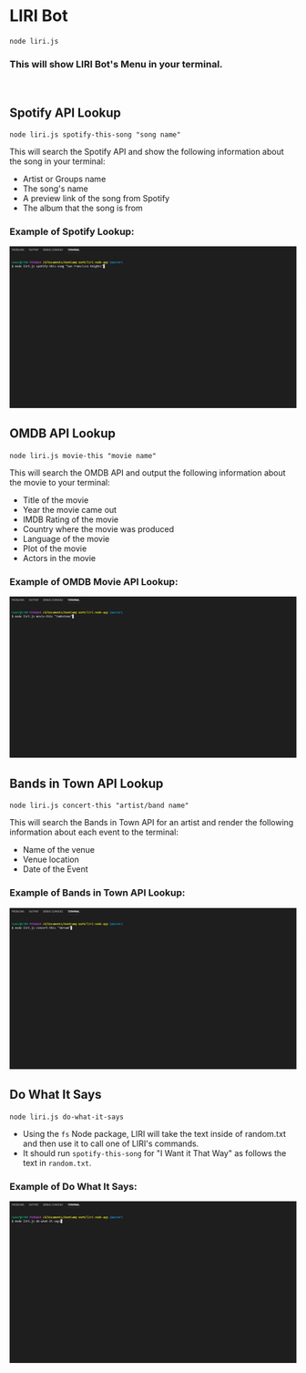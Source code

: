 # LIRI Bot

```
node liri.js
```

### This will show LIRI Bot's Menu in your terminal.

<br>

## Spotify API Lookup

```
node liri.js spotify-this-song "song name"
```

This will search the Spotify API and show the following information about the song in your terminal:

- Artist or Groups name
- The song's name
- A preview link of the song from Spotify
- The album that the song is from

### Example of Spotify Lookup:

<img src="images/song.gif" alt="spotify-this-song">

## OMDB API Lookup

```
node liri.js movie-this "movie name"
```

This will search the OMDB API and output the following information about the movie to your terminal:

- Title of the movie
- Year the movie came out
- IMDB Rating of the movie
- Country where the movie was produced
- Language of the movie
- Plot of the movie
- Actors in the movie

### Example of OMDB Movie API Lookup:

<img src="images/movie.gif" alt="movie-this">

## Bands in Town API Lookup

```
node liri.js concert-this "artist/band name"
```

This will search the Bands in Town API for an artist and render the following information about each event to the terminal:

- Name of the venue
- Venue location
- Date of the Event

### Example of Bands in Town API Lookup:

<img src="images/concert.gif" alt="concert-this">

## Do What It Says

```
node liri.js do-what-it-says
```

- Using the `fs` Node package, LIRI will take the text inside of random.txt and then use it to call one of LIRI's commands.
- It should run `spotify-this-song` for "I Want it That Way" as follows the text in `random.txt`.

### Example of Do What It Says:

<img src="images/do.gif" alt="do-what-it-says">
